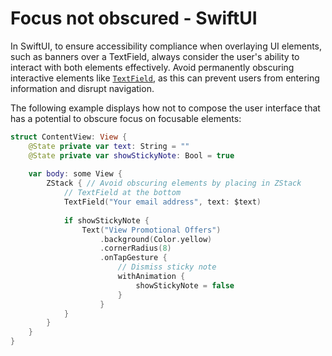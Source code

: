 # Focus not obscured - SwiftUI

In SwiftUI, to ensure accessibility compliance when overlaying UI elements, such as banners over a TextField, always consider the user's ability to interact with both elements effectively. Avoid permanently obscuring interactive elements like [`TextField`](https://developer.apple.com/documentation/swiftui/textfield), as this can prevent users from entering information and disrupt navigation.

The following example displays how not to compose the user interface that has a potential to obscure focus on focusable elements:

```swift
struct ContentView: View {
    @State private var text: String = ""
    @State private var showStickyNote: Bool = true
    
    var body: some View {
        ZStack { // Avoid obscuring elements by placing in ZStack
            // TextField at the bottom
            TextField("Your email address", text: $text)
            
            if showStickyNote {
                Text("View Promotional Offers")
                    .background(Color.yellow)
                    .cornerRadius(8)
                    .onTapGesture {
                        // Dismiss sticky note
                        withAnimation {
                            showStickyNote = false
                        }
                    }
            }
        }
    }
}
```
